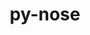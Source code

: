 ---
title: "py-nose"
layout: cache
categories: [package, develop-2025-02-16]
meta: {"compilers": ["gcc@=11.4.0"], "num_specs": 1, "num_specs_by_stack": {"hep": 1, "root": 1}, "oss": ["ubuntu22.04"], "platforms": ["linux"], "stacks": ["hep", "root"], "targets": ["x86_64_v3"], "versions": ["1.3.7"]}
spec_details: [{"compiler": "gcc@=11.4.0", "hash": "jcyquslgtjh3lkr3ghil552ar46u5uqg", "os": "ubuntu22.04", "platform": "linux", "size": "-", "stacks": ["hep", "root"], "tarball": "https://binaries.spack.io/develop-2025-02-16/build_cache/linux-ubuntu22.04-x86_64_v3/gcc-11.4.0/py-nose-1.3.7/linux-ubuntu22.04-x86_64_v3-gcc-11.4.0-py-nose-1.3.7-jcyquslgtjh3lkr3ghil552ar46u5uqg.spack", "target": "x86_64_v3", "variants": ["build_system=python_pip"], "versions": ["1.3.7"]}]
---